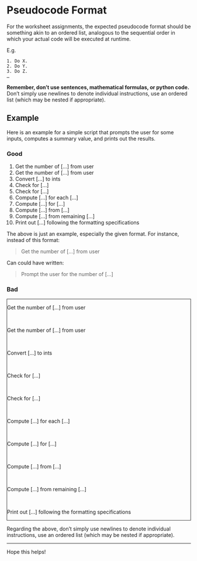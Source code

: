 # Pseudocode Format

For the worksheet assignments, the expected pseudocode format should be something akin to an ordered list, analogous to the sequential order in which your actual code will be executed at runtime. 

E.g.
```
1. Do X.
2. Do Y.
3. Do Z. 
… 
```


**Remember, don’t use sentences, mathematical formulas, or python code.**
Don’t simply use newlines to denote individual instructions, use an ordered list (which may be nested if appropriate). 

## Example

Here is an example for a simple script that prompts the user for some inputs, computes a summary value, and prints out the results.

### Good

1. Get the number of [...] from user
1. Get the number of [...] from user
2. Convert [...] to ints
3. Check for [...]
4. Check for [...]
5. Compute [...] for each [...]
6. Compute [...] for [...]
7. Compute [...] from [...]
8. Compute [...] from remaining [...]
9. Print out [...] following the formatting specifications



The above is just an example, especially the given format. For instance, instead of this format:
> Get the number of [...] from user

Can could have written:
> Prompt the user for the number of [...]


### Bad

<div style="border: 1px solid #262626">
<p>Get the number of [...] from user</p><br/>
<p>Get the number of [...] from user</p><br/>
<p>Convert [...] to ints</p><br/>
<p>Check for [...]</p><br/>
<p>Check for [...]</p><br/>
<p>Compute [...] for each [...]</p><br/>
<p>Compute [...] for [...]</p><br/>
<p>Compute [...] from [...]</p><br/>
<p>Compute [...] from remaining [...]</p><br/>
<p>Print out [...] following the formatting specifications</p>
</div>

Regarding the above, don’t simply use newlines to denote individual instructions, use an ordered list (which may be nested if appropriate). 


<hr/>


Hope this helps! 
